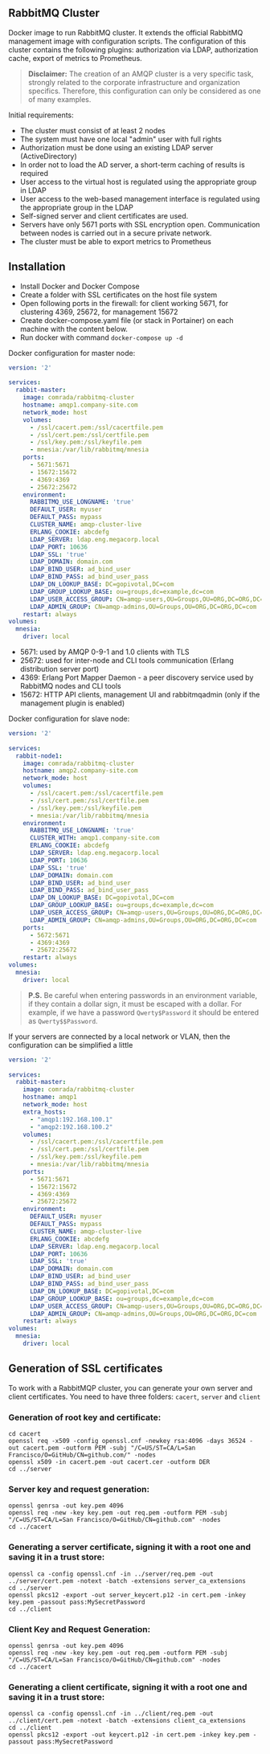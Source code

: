 ## RabbitMQ Cluster

Docker image to run RabbitMQ cluster. It extends the official RabbitMQ management image with configuration scripts.
The configuration of this cluster contains the following plugins: authorization via LDAP, authorization cache,
export of metrics to Prometheus.

> **Disclaimer:** The creation of an AMQP cluster is a very specific task, strongly related to the corporate
> infrastructure and organization specifics. Therefore, this configuration can only be considered as one of many
> examples.

Initial requirements:
- The cluster must consist of at least 2 nodes
- The system must have one local "admin" user with full rights
- Authorization must be done using an existing LDAP server (ActiveDirectory)
- In order not to load the AD server, a short-term caching of results is required
- User access to the virtual host is regulated using the appropriate group in LDAP
- User access to the web-based management interface is regulated using the appropriate group in the LDAP
- Self-signed server and client certificates are used.
- Servers have only 5671 ports with SSL encryption open. Communication between nodes is carried out in a secure private
network.
- The cluster must be able to export metrics to Prometheus

## Installation
* Install Docker and Docker Compose
* Create a folder with SSL certificates on the host file system
* Open following ports in the firewall: for client working 5671, for clustering 4369, 25672, for management 15672
* Create docker-compose.yaml file (or stack in Portainer) on each machine with the content below.
* Run docker with command `docker-compose up -d`

Docker configuration for master node:
```yaml
version: '2'
 
services:
  rabbit-master:
    image: comrada/rabbitmq-cluster
    hostname: amqp1.company-site.com
    network_mode: host
    volumes:
      - /ssl/cacert.pem:/ssl/cacertfile.pem
      - /ssl/cert.pem:/ssl/certfile.pem
      - /ssl/key.pem:/ssl/keyfile.pem
      - mnesia:/var/lib/rabbitmq/mnesia
    ports:
      - 5671:5671
      - 15672:15672
      - 4369:4369
      - 25672:25672
    environment:
      RABBITMQ_USE_LONGNAME: 'true'
      DEFAULT_USER: myuser
      DEFAULT_PASS: mypass
      CLUSTER_NAME: amqp-cluster-live
      ERLANG_COOKIE: abcdefg
      LDAP_SERVER: ldap.eng.megacorp.local
      LDAP_PORT: 10636
      LDAP_SSL: 'true'
      LDAP_DOMAIN: domain.com
      LDAP_BIND_USER: ad_bind_user
      LDAP_BIND_PASS: ad_bind_user_pass
      LDAP_DN_LOOKUP_BASE: DC=gopivotal,DC=com
      LDAP_GROUP_LOOKUP_BASE: ou=groups,dc=example,dc=com
      LDAP_USER_ACCESS_GROUP: CN=amqp-users,OU=Groups,OU=ORG,DC=ORG,DC=com
      LDAP_ADMIN_GROUP: CN=amqp-admins,OU=Groups,OU=ORG,DC=ORG,DC=com
    restart: always
volumes:
  mnesia:
    driver: local
```
* 5671: used by AMQP 0-9-1 and 1.0 clients with TLS
* 25672: used for inter-node and CLI tools communication (Erlang distribution server port)
* 4369: Erlang Port Mapper Daemon - a peer discovery service used by RabbitMQ nodes and CLI tools
* 15672: HTTP API clients, management UI and rabbitmqadmin (only if the management plugin is enabled)

Docker configuration for slave node:
```yaml
version: '2'
 
services:
  rabbit-node1:
    image: comrada/rabbitmq-cluster
    hostname: amqp2.company-site.com
    network_mode: host
    volumes:
      - /ssl/cacert.pem:/ssl/cacertfile.pem
      - /ssl/cert.pem:/ssl/certfile.pem
      - /ssl/key.pem:/ssl/keyfile.pem
      - mnesia:/var/lib/rabbitmq/mnesia
    environment:
      RABBITMQ_USE_LONGNAME: 'true'
      CLUSTER_WITH: amqp1.company-site.com
      ERLANG_COOKIE: abcdefg
      LDAP_SERVER: ldap.eng.megacorp.local
      LDAP_PORT: 10636
      LDAP_SSL: 'true'
      LDAP_DOMAIN: domain.com
      LDAP_BIND_USER: ad_bind_user
      LDAP_BIND_PASS: ad_bind_user_pass
      LDAP_DN_LOOKUP_BASE: DC=gopivotal,DC=com
      LDAP_GROUP_LOOKUP_BASE: ou=groups,dc=example,dc=com
      LDAP_USER_ACCESS_GROUP: CN=amqp-users,OU=Groups,OU=ORG,DC=ORG,DC=com
      LDAP_ADMIN_GROUP: CN=amqp-admins,OU=Groups,OU=ORG,DC=ORG,DC=com
    ports:
      - 5672:5671
      - 4369:4369
      - 25672:25672
    restart: always
volumes:
  mnesia:
    driver: local
```
> **P.S.** Be careful when entering passwords in an environment variable, if they contain a dollar sign, it must be
> escaped with a dollar. For example, if we have a password `Qwerty$Password` it should be entered as `Qwerty$$Password`.

If your servers are connected by a local network or VLAN, then the configuration can be simplified a little
```yaml
version: '2'
 
services:
  rabbit-master:
    image: comrada/rabbitmq-cluster
    hostname: amqp1
    network_mode: host
    extra_hosts:
      - "amqp1:192.168.100.1"
      - "amqp2:192.168.100.2"
    volumes:
      - /ssl/cacert.pem:/ssl/cacertfile.pem
      - /ssl/cert.pem:/ssl/certfile.pem
      - /ssl/key.pem:/ssl/keyfile.pem
      - mnesia:/var/lib/rabbitmq/mnesia
    ports:
      - 5671:5671
      - 15672:15672
      - 4369:4369
      - 25672:25672
    environment:
      DEFAULT_USER: myuser
      DEFAULT_PASS: mypass
      CLUSTER_NAME: amqp-cluster-live
      ERLANG_COOKIE: abcdefg
      LDAP_SERVER: ldap.eng.megacorp.local
      LDAP_PORT: 10636
      LDAP_SSL: 'true'
      LDAP_DOMAIN: domain.com
      LDAP_BIND_USER: ad_bind_user
      LDAP_BIND_PASS: ad_bind_user_pass
      LDAP_DN_LOOKUP_BASE: DC=gopivotal,DC=com
      LDAP_GROUP_LOOKUP_BASE: ou=groups,dc=example,dc=com
      LDAP_USER_ACCESS_GROUP: CN=amqp-users,OU=Groups,OU=ORG,DC=ORG,DC=com
      LDAP_ADMIN_GROUP: CN=amqp-admins,OU=Groups,OU=ORG,DC=ORG,DC=com
    restart: always
volumes:
  mnesia:
    driver: local
```

## Generation of SSL certificates
To work with a RabbitMQP cluster, you can generate your own server and client certificates. You need to have three
folders: `cacert`, `server` and `client`
### Generation of root key and certificate:
```shell script
cd cacert
openssl req -x509 -config openssl.cnf -newkey rsa:4096 -days 36524 -out cacert.pem -outform PEM -subj "/C=US/ST=CA/L=San Francisco/O=GitHub/CN=github.com/" -nodes
openssl x509 -in cacert.pem -out cacert.cer -outform DER
cd ../server
```
### Server key and request generation:
```shell script
openssl genrsa -out key.pem 4096
openssl req -new -key key.pem -out req.pem -outform PEM -subj "/C=US/ST=CA/L=San Francisco/O=GitHub/CN=github.com" -nodes
cd ../cacert
```
### Generating a server certificate, signing it with a root one and saving it in a trust store:
```shell script
openssl ca -config openssl.cnf -in ../server/req.pem -out ../server/cert.pem -notext -batch -extensions server_ca_extensions
cd ../server
openssl pkcs12 -export -out server_keycert.p12 -in cert.pem -inkey key.pem -passout pass:MySecretPassword
cd ../client
```
### Client Key and Request Generation:
```shell script
openssl genrsa -out key.pem 4096
openssl req -new -key key.pem -out req.pem -outform PEM -subj "/C=US/ST=CA/L=San Francisco/O=GitHub/CN=github.com" -nodes
cd ../cacert
```
### Generating a client certificate, signing it with a root one and saving it in a trust store:
```shell script
openssl ca -config openssl.cnf -in ../client/req.pem -out ../client/cert.pem -notext -batch -extensions client_ca_extensions
cd ../client
openssl pkcs12 -export -out keycert.p12 -in cert.pem -inkey key.pem -passout pass:MySecretPassword
```
